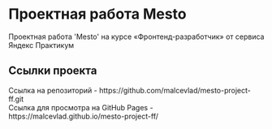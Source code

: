 # Проектная работа Mesto

Проектная работа 'Mesto' на курсе «Фронтенд-разработчик» от сервиса Яндекс Практикум

<h2>Ссылки проекта</h2>
Ссылка на репозиторий - https://github.com/malcevlad/mesto-project-ff.git <br>
Ссылка для просмотра на GitHub Pages - https://malcevlad.github.io/mesto-project-ff/

